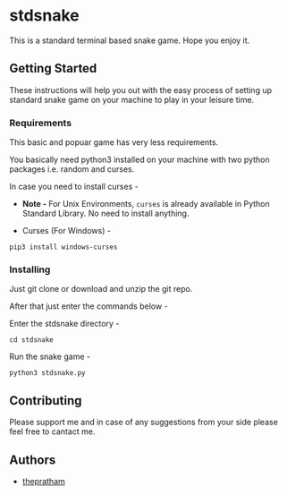 # stdsnake

This is a standard terminal based snake game. Hope you enjoy it.

## Getting Started

These instructions will help you out with the easy process of setting up standard snake game on your machine to play in your leisure time. 

### Requirements

This basic and popuar game has very less requirements.

You basically need python3 installed on your machine with two python packages i.e. random and curses.

In case you need to install curses -

* __Note -__ For Unix Environments, ```curses``` is already available in Python Standard Library. No need to install anything.

* Curses (For Windows) -

```
pip3 install windows-curses
```

### Installing

Just git clone or download and unzip the git repo.

After that just enter the commands below -

Enter the stdsnake directory -

```
cd stdsnake
```
Run the snake game -
```
python3 stdsnake.py
```

## Contributing

Please support me and in case of any suggestions from your side please feel free to cantact me.

## Authors

* [thepratham](https://github.com/thepratham)

